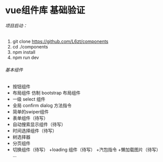 # vue组件库 基础验证
###### 项目启动：
1. git clone https://github.com/L6zt/components
2. cd ./components
3. npm install
4. npm run dev

###### 基本组件
+ 按钮组件
+ 布局组件 仿制 bootstrap 布局组件
+ 一级 select 组件
+ 全局 confirm dialog 方法指令
+ 简单的swiper组件
+ 表单组件（待写）
+ 自动搜索显示组件（待写）
+ 时间选择组件（待写）
+ 树选择器
+ 分页组件
+ 切换组件（待写）
+loading 组件（待写）
+汽包指令
+懒加载图片（待写）
...
